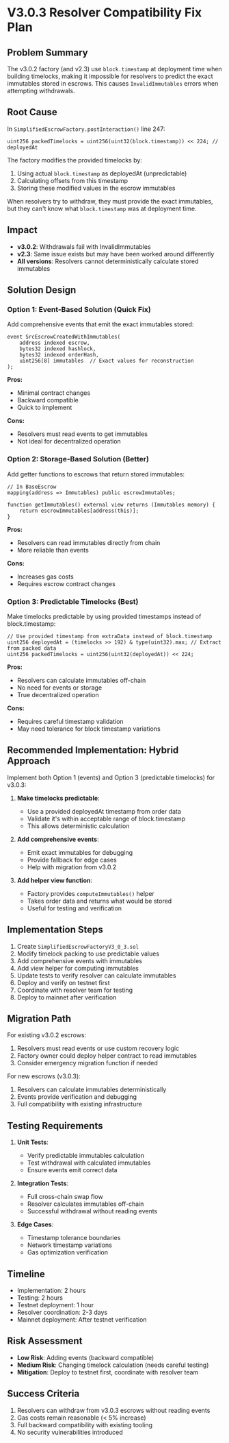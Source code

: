 # V3.0.3 Resolver Compatibility Fix Plan

## Problem Summary

The v3.0.2 factory (and v2.3) use `block.timestamp` at deployment time when building timelocks, making it impossible for resolvers to predict the exact immutables stored in escrows. This causes `InvalidImmutables` errors when attempting withdrawals.

## Root Cause

In `SimplifiedEscrowFactory.postInteraction()` line 247:
```solidity
uint256 packedTimelocks = uint256(uint32(block.timestamp)) << 224; // deployedAt
```

The factory modifies the provided timelocks by:
1. Using actual `block.timestamp` as deployedAt (unpredictable)
2. Calculating offsets from this timestamp
3. Storing these modified values in the escrow immutables

When resolvers try to withdraw, they must provide the exact immutables, but they can't know what `block.timestamp` was at deployment time.

## Impact

- **v3.0.2**: Withdrawals fail with InvalidImmutables
- **v2.3**: Same issue exists but may have been worked around differently
- **All versions**: Resolvers cannot deterministically calculate stored immutables

## Solution Design

### Option 1: Event-Based Solution (Quick Fix)
Add comprehensive events that emit the exact immutables stored:

```solidity
event SrcEscrowCreatedWithImmutables(
    address indexed escrow,
    bytes32 indexed hashlock,
    bytes32 indexed orderHash,
    uint256[8] immutables  // Exact values for reconstruction
);
```

**Pros:**
- Minimal contract changes
- Backward compatible
- Quick to implement

**Cons:**
- Resolvers must read events to get immutables
- Not ideal for decentralized operation

### Option 2: Storage-Based Solution (Better)
Add getter functions to escrows that return stored immutables:

```solidity
// In BaseEscrow
mapping(address => Immutables) public escrowImmutables;

function getImmutables() external view returns (Immutables memory) {
    return escrowImmutables[address(this)];
}
```

**Pros:**
- Resolvers can read immutables directly from chain
- More reliable than events

**Cons:**
- Increases gas costs
- Requires escrow contract changes

### Option 3: Predictable Timelocks (Best)
Make timelocks predictable by using provided timestamps instead of block.timestamp:

```solidity
// Use provided timestamp from extraData instead of block.timestamp
uint256 deployedAt = (timelocks >> 192) & type(uint32).max; // Extract from packed data
uint256 packedTimelocks = uint256(uint32(deployedAt)) << 224;
```

**Pros:**
- Resolvers can calculate immutables off-chain
- No need for events or storage
- True decentralized operation

**Cons:**
- Requires careful timestamp validation
- May need tolerance for block timestamp variations

## Recommended Implementation: Hybrid Approach

Implement both Option 1 (events) and Option 3 (predictable timelocks) for v3.0.3:

1. **Make timelocks predictable**:
   - Use a provided deployedAt timestamp from order data
   - Validate it's within acceptable range of block.timestamp
   - This allows deterministic calculation

2. **Add comprehensive events**:
   - Emit exact immutables for debugging
   - Provide fallback for edge cases
   - Help with migration from v3.0.2

3. **Add helper view function**:
   - Factory provides `computeImmutables()` helper
   - Takes order data and returns what would be stored
   - Useful for testing and verification

## Implementation Steps

1. Create `SimplifiedEscrowFactoryV3_0_3.sol`
2. Modify timelock packing to use predictable values
3. Add comprehensive events with immutables
4. Add view helper for computing immutables
5. Update tests to verify resolver can calculate immutables
6. Deploy and verify on testnet first
7. Coordinate with resolver team for testing
8. Deploy to mainnet after verification

## Migration Path

For existing v3.0.2 escrows:
1. Resolvers must read events or use custom recovery logic
2. Factory owner could deploy helper contract to read immutables
3. Consider emergency migration function if needed

For new escrows (v3.0.3):
1. Resolvers can calculate immutables deterministically
2. Events provide verification and debugging
3. Full compatibility with existing infrastructure

## Testing Requirements

1. **Unit Tests**:
   - Verify predictable immutables calculation
   - Test withdrawal with calculated immutables
   - Ensure events emit correct data

2. **Integration Tests**:
   - Full cross-chain swap flow
   - Resolver calculates immutables off-chain
   - Successful withdrawal without reading events

3. **Edge Cases**:
   - Timestamp tolerance boundaries
   - Network timestamp variations
   - Gas optimization verification

## Timeline

- Implementation: 2 hours
- Testing: 2 hours
- Testnet deployment: 1 hour
- Resolver coordination: 2-3 days
- Mainnet deployment: After testnet verification

## Risk Assessment

- **Low Risk**: Adding events (backward compatible)
- **Medium Risk**: Changing timelock calculation (needs careful testing)
- **Mitigation**: Deploy to testnet first, coordinate with resolver team

## Success Criteria

1. Resolvers can withdraw from v3.0.3 escrows without reading events
2. Gas costs remain reasonable (< 5% increase)
3. Full backward compatibility with existing tooling
4. No security vulnerabilities introduced